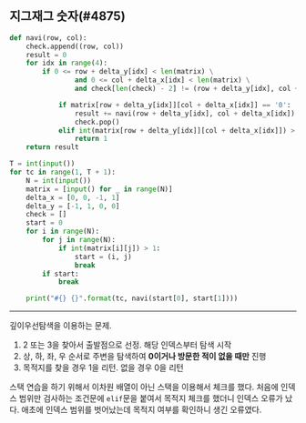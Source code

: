## 지그재그 숫자(#4875)

```python
def navi(row, col):
    check.append((row, col))
    result = 0
    for idx in range(4):
        if 0 <= row + delta_y[idx] < len(matrix) \
                and 0 <= col + delta_x[idx] < len(matrix) \
                and check[len(check) - 2] != (row + delta_y[idx], col + delta_x[idx]):

            if matrix[row + delta_y[idx]][col + delta_x[idx]] == '0':
                result += navi(row + delta_y[idx], col + delta_x[idx])
                check.pop()
            elif int(matrix[row + delta_y[idx]][col + delta_x[idx]]) > 1:
                return 1
    return result

T = int(input())
for tc in range(1, T + 1):
    N = int(input())
    matrix = [input() for _ in range(N)]
    delta_x = [0, 0, -1, 1]
    delta_y = [-1, 1, 0, 0]
    check = []
    start = 0
    for i in range(N):
        for j in range(N):
            if int(matrix[i][j]) > 1:
                start = (i, j)
                break
        if start:
            break

    print("#{} {}".format(tc, navi(start[0], start[1])))
```

---

깊이우선탐색을 이용하는 문제.



1. 2 또는 3을 찾아서 출발점으로 선정. 해당 인덱스부터 탐색 시작
2. 상, 하, 좌, 우 순서로 주변을 탐색하여 **0이거나 방문한 적이 없을 때만** 진행
3. 목적지를 찾을 경우 1을 리턴. 없을 경우 0을 리턴



스택 연습을 하기 위해서 이차원 배열이 아닌 스택을 이용해서 체크를 했다. 처음에 인덱스 범위만 검사하는 조건문에 ``elif``문을 붙여서 목적지 체크를 했더니 인덱스 오류가 났다. 애초에 인덱스 범위를 벗어났는데 목적지 여부를 확인하니 생긴 오류였다.
